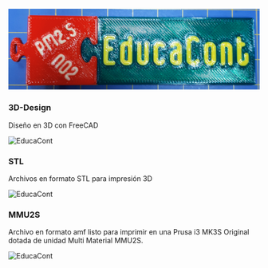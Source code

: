 ![EducaCont](https://github.com/fgcoca/Mis-llaveros/blob/master/Llavero-Educacont/images/key-chane.png) 

### **3D-Design**

Diseño en 3D con FreeCAD

![EducaCont](https://github.com/fgcoca/Mis-llaveros/tree/master/Llavero-Educacont/design)

### **STL**

Archivos en formato STL para impresión 3D

![EducaCont](https://github.com/fgcoca/Mis-llaveros/tree/master/Llavero-Educacont/stl)

### **MMU2S**

Archivo en formato amf listo para imprimir en una Prusa i3 MK3S Original dotada de unidad Multi Material MMU2S.

![EducaCont](https://github.com/fgcoca/Mis-llaveros/tree/master/Llavero-Educacont/MMU2S)




